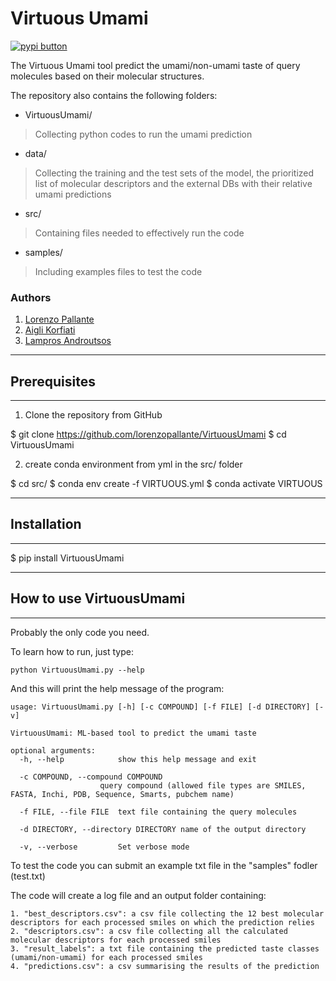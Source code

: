 # Virtuous Umami

[![pypi button][pypi_image]][pypi_link]

[pypi_image]: https://img.shields.io/pypi/v/m3ba.svg
[pypi_link]: https://pypi.org/project/m3ba/

The Virtuous Umami tool predict the umami/non-umami taste of query molecules based on their molecular structures.

The repository also contains the following folders:

- VirtuousUmami/

>Collecting python codes to run the umami prediction

- data/

> Collecting the training and the test sets of the model, the prioritized list of molecular descriptors and the external DBs with their relative umami predictions

- src/

> Containing files needed to effectively run the code

- samples/

> Including examples files to test the code


### Authors
1. [Lorenzo Pallante](https://github.com/lorenzopallante)
2. [Aigli Korfiati](https://github.com/aiglikorfiati)
3. [Lampros Androutsos](https://github.com/lamprosandroutsos)

----------------
## Prerequisites
----------------

1. Clone the repository from GitHub

  $ git clone https://github.com/lorenzopallante/VirtuousUmami
  $ cd VirtuousUmami

2. create conda environment from yml in the src/ folder

  $ cd src/
  $ conda env create -f VIRTUOUS.yml
  $ conda activate VIRTUOUS

----------------
## Installation
----------------

  $ pip install VirtuousUmami


---------------------------
## How to use VirtuousUmami
---------------------------

Probably the only code you need.

To learn how to run, just type:

    python VirtuousUmami.py --help

And this will print the help message of the program:

    usage: VirtuousUmami.py [-h] [-c COMPOUND] [-f FILE] [-d DIRECTORY] [-v]

    VirtuousUmami: ML-based tool to predict the umami taste

    optional arguments:
      -h, --help            show this help message and exit

      -c COMPOUND, --compound COMPOUND
                        query compound (allowed file types are SMILES, FASTA, Inchi, PDB, Sequence, Smarts, pubchem name)

      -f FILE, --file FILE  text file containing the query molecules

      -d DIRECTORY, --directory DIRECTORY name of the output directory

      -v, --verbose         Set verbose mode

To test the code you can submit an example txt file in the "samples" fodler (test.txt)      

The code will create a log file and an output folder containing:

    1. "best_descriptors.csv": a csv file collecting the 12 best molecular descriptors for each processed smiles on which the prediction relies
    2. "descriptors.csv": a csv file collecting all the calculated molecular descriptors for each processed smiles
    3. "result_labels": a txt file containing the predicted taste classes (umami/non-umami) for each processed smiles
    4. "predictions.csv": a csv summarising the results of the prediction
